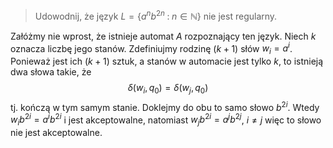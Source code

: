 > Udowodnij, że język $L=\{a^nb^{2n}\;:\;n\in\mathbb{N}\}$ nie jest regularny.

Załóżmy nie wprost, że istnieje automat $A$ rozpoznający ten język. Niech $k$ oznacza liczbę jego stanów. Zdefiniujmy rodzinę $(k+1)$ słów $w_i=a^i$. Ponieważ jest ich $(k+1)$ sztuk, a stanów w automacie jest tylko $k$, to istnieją dwa słowa takie, że 
$$\delta(w_i, q_0)=\delta(w_j, q_0)$$
tj. kończą w tym samym stanie. Doklejmy do obu to samo słowo $b^{2i}$. Wtedy $w_ib^{2i}=a^ib^{2i}$ i jest akceptowalne, natomiast $w_jb^{2i}=a^jb^{2j}$, $i\neq j$ więc to słowo nie jest akceptowalne.
